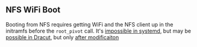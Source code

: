 ## NFS WiFi Boot

Booting from NFS requires getting WiFi and the NFS client up in the initramfs before the `root_pivot` call.  It's [impossible in systemd][u], but may be [possible in Dracut][w], but only [after modificaiton][v]

[u]: https://raspberrypi.stackexchange.com/a/113755/43868 (can't be done with systemd)
[v]: https://github.com/dracutdevs/dracut/discussions/2514 (Gentoo <dracut> requires modification)
[w]: https://forums.gentoo.org/viewtopic-t-1122257-start-0.html (Dracut with OpenRC)

